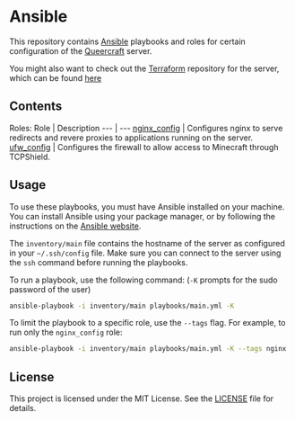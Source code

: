 # Ansible
This repository contains [Ansible](https://www.ansible.com/) playbooks and roles for certain configuration of the [Queercraft](https://www.queercraft.net/) server.   

You might also want to check out the [Terraform](https://www.terraform.io/) repository for the server, which can be found [here](
https://github.com/Queercraft/terraform_queercraft)

## Contents
Roles:
Role | Description
--- | ---
[nginx_config](roles/nginx_config) | Configures nginx to serve redirects and revere proxies to applications running on the server.
[ufw_config](roles/ufw_config) | Configures the firewall to allow access to Minecraft through TCPShield.

## Usage
To use these playbooks, you must have Ansible installed on your machine. You can install Ansible using your package manager, or by following the instructions on the [Ansible website](https://docs.ansible.com/ansible/latest/installation_guide/intro_installation.html).  

The `inventory/main` file contains the hostname of the server as configured in your `~/.ssh/config` file. Make sure you can connect to the server using the `ssh` command before running the playbooks.  

To run a playbook, use the following command: (`-K` prompts for the sudo password of the user)  
```bash
ansible-playbook -i inventory/main playbooks/main.yml -K
```

To limit the playbook to a specific role, use the `--tags` flag. For example, to run only the `nginx_config` role:  
```bash
ansible-playbook -i inventory/main playbooks/main.yml -K --tags nginx
```

## License
This project is licensed under the MIT License. See the [LICENSE](LICENSE) file for details.
